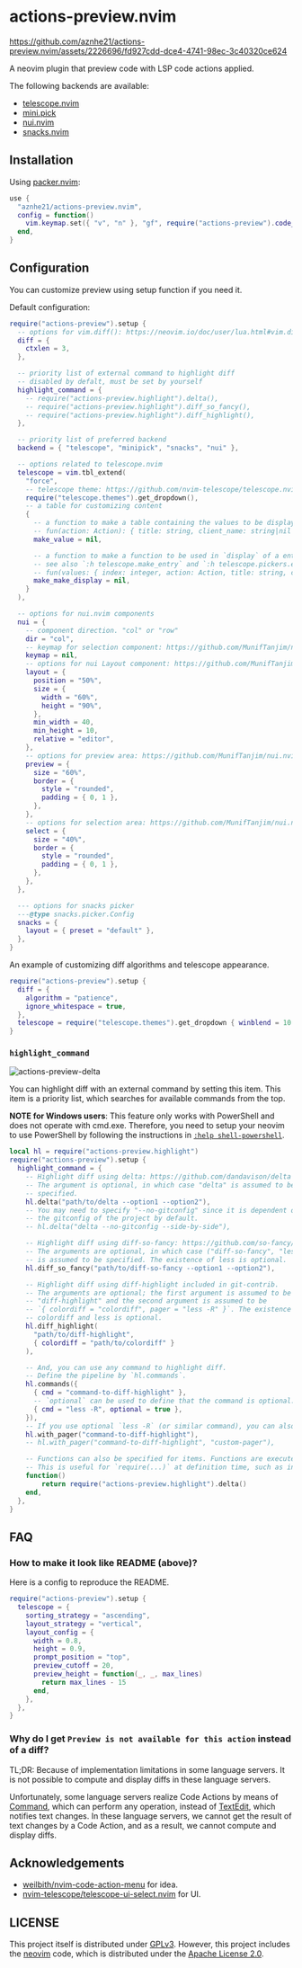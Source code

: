 # actions-preview.nvim

<https://github.com/aznhe21/actions-preview.nvim/assets/2226696/fd927cdd-dce4-4741-98ec-3c40320ce624>

A neovim plugin that preview code with LSP code actions applied.

The following backends are available:
- [telescope.nvim]
- [mini.pick]
- [nui.nvim]
- [snacks.nvim]

[telescope.nvim]: https://github.com/nvim-telescope/telescope.nvim
[mini.pick]: https://github.com/echasnovski/mini.nvim/blob/main/readmes/mini-pick.md
[nui.nvim]: https://github.com/MunifTanjim/nui.nvim
[snacks.nvim]: https://github.com/folke/snacks.nvim

## Installation

Using [packer.nvim]:
```lua
use {
  "aznhe21/actions-preview.nvim",
  config = function()
    vim.keymap.set({ "v", "n" }, "gf", require("actions-preview").code_actions)
  end,
}
```

[packer.nvim]: https://github.com/wbthomason/packer.nvim

## Configuration

You can customize preview using setup function if you need it.

Default configuration:
```lua
require("actions-preview").setup {
  -- options for vim.diff(): https://neovim.io/doc/user/lua.html#vim.diff()
  diff = {
    ctxlen = 3,
  },

  -- priority list of external command to highlight diff
  -- disabled by defalt, must be set by yourself
  highlight_command = {
    -- require("actions-preview.highlight").delta(),
    -- require("actions-preview.highlight").diff_so_fancy(),
    -- require("actions-preview.highlight").diff_highlight(),
  },

  -- priority list of preferred backend
  backend = { "telescope", "minipick", "snacks", "nui" },

  -- options related to telescope.nvim
  telescope = vim.tbl_extend(
    "force",
    -- telescope theme: https://github.com/nvim-telescope/telescope.nvim#themes
    require("telescope.themes").get_dropdown(),
    -- a table for customizing content
    {
      -- a function to make a table containing the values to be displayed.
      -- fun(action: Action): { title: string, client_name: string|nil }
      make_value = nil,

      -- a function to make a function to be used in `display` of a entry.
      -- see also `:h telescope.make_entry` and `:h telescope.pickers.entry_display`.
      -- fun(values: { index: integer, action: Action, title: string, client_name: string }[]): function
      make_make_display = nil,
    }
  ),

  -- options for nui.nvim components
  nui = {
    -- component direction. "col" or "row"
    dir = "col",
    -- keymap for selection component: https://github.com/MunifTanjim/nui.nvim/tree/main/lua/nui/menu#keymap
    keymap = nil,
    -- options for nui Layout component: https://github.com/MunifTanjim/nui.nvim/tree/main/lua/nui/layout
    layout = {
      position = "50%",
      size = {
        width = "60%",
        height = "90%",
      },
      min_width = 40,
      min_height = 10,
      relative = "editor",
    },
    -- options for preview area: https://github.com/MunifTanjim/nui.nvim/tree/main/lua/nui/popup
    preview = {
      size = "60%",
      border = {
        style = "rounded",
        padding = { 0, 1 },
      },
    },
    -- options for selection area: https://github.com/MunifTanjim/nui.nvim/tree/main/lua/nui/menu
    select = {
      size = "40%",
      border = {
        style = "rounded",
        padding = { 0, 1 },
      },
    },
  },

  --- options for snacks picker
  ---@type snacks.picker.Config
  snacks = {
    layout = { preset = "default" },
  },
}
```

An example of customizing diff algorithms and telescope appearance.

```lua
require("actions-preview").setup {
  diff = {
    algorithm = "patience",
    ignore_whitespace = true,
  },
  telescope = require("telescope.themes").get_dropdown { winblend = 10 },
}
```

### `highlight_command`

![actions-preview-delta](https://github.com/aznhe21/actions-preview.nvim/assets/2226696/edf18d6b-fb3c-4cb9-9c46-ce689278dc75)

You can highlight diff with an external command by setting this item. This item
is a priority list, which searches for available commands from the top.

**NOTE for Windows users**: This feature only works with PowerShell and does not operate with cmd.exe.
Therefore, you need to setup your neovim to use PowerShell by following the instructions in [`:help shell-powershell`].

[`:help shell-powershell`]: https://neovim.io/doc/user/options.html#shell-powershell

```lua
local hl = require("actions-preview.highlight")
require("actions-preview").setup {
  highlight_command = {
    -- Highlight diff using delta: https://github.com/dandavison/delta
    -- The argument is optional, in which case "delta" is assumed to be
    -- specified.
    hl.delta("path/to/delta --option1 --option2"),
    -- You may need to specify "--no-gitconfig" since it is dependent on
    -- the gitconfig of the project by default.
    -- hl.delta("delta --no-gitconfig --side-by-side"),

    -- Highlight diff using diff-so-fancy: https://github.com/so-fancy/diff-so-fancy
    -- The arguments are optional, in which case ("diff-so-fancy", "less -R")
    -- is assumed to be specified. The existence of less is optional.
    hl.diff_so_fancy("path/to/diff-so-fancy --option1 --option2"),

    -- Highlight diff using diff-highlight included in git-contrib.
    -- The arguments are optional; the first argument is assumed to be
    -- "diff-highlight" and the second argument is assumed to be 
    -- `{ colordiff = "colordiff", pager = "less -R" }`. The existence of
    -- colordiff and less is optional.
    hl.diff_highlight(
      "path/to/diff-highlight",
      { colordiff = "path/to/colordiff" }
    ),

    -- And, you can use any command to highlight diff.
    -- Define the pipeline by `hl.commands`.
    hl.commands({
      { cmd = "command-to-diff-highlight" },
      -- `optional` can be used to define that the command is optional.
      { cmd = "less -R", optional = true },
    }),
    -- If you use optional `less -R` (or similar command), you can also use `hl.with_pager`.
    hl.with_pager("command-to-diff-highlight"),
    -- hl.with_pager("command-to-diff-highlight", "custom-pager"),

    -- Functions can also be specified for items. Functions are executed during setup.
    -- This is useful for `require(...)` at definition time, such as in lazy.nvim.
    function()
        return require("actions-preview.highlight").delta()
    end,
  },
}
```

## FAQ

### How to make it look like README (above)?

Here is a config to reproduce the README.

```lua
require("actions-preview").setup {
  telescope = {
    sorting_strategy = "ascending",
    layout_strategy = "vertical",
    layout_config = {
      width = 0.8,
      height = 0.9,
      prompt_position = "top",
      preview_cutoff = 20,
      preview_height = function(_, _, max_lines)
        return max_lines - 15
      end,
    },
  },
}
```

### Why do I get `Preview is not available for this action` instead of a diff?

TL;DR: Because of implementation limitations in some language servers.
It is not possible to compute and display diffs in these language servers.

Unfortunately, some language servers realize Code Actions by means of [Command],
which can perform any operation, instead of [TextEdit], which notifies text changes.
In these language servers, we cannot get the result of text changes by a Code Action,
and as a result, we cannot compute and display diffs.

[TextEdit]: https://microsoft.github.io/language-server-protocol/specifications/lsp/3.17/specification/#textEdit
[Command]: https://microsoft.github.io/language-server-protocol/specifications/lsp/3.17/specification/#command

## Acknowledgements

- [weilbith/nvim-code-action-menu](https://github.com/weilbith/nvim-code-action-menu) for idea.
- [nvim-telescope/telescope-ui-select.nvim](https://github.com/nvim-telescope/telescope-ui-select.nvim) for UI.

## LICENSE

This project itself is distributed under [GPLv3].
However, this project includes the [neovim] code, which is distributed under the [Apache License 2.0].

[GPLv3]: https://www.gnu.org/licenses/gpl-3.0.html
[Apache License 2.0]: https://www.apache.org/licenses/LICENSE-2.0
[neovim]: https://github.com/neovim/neovim/tree/master/runtime/lua/vim

<!-- vim: set ft=markdown: -->